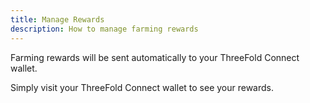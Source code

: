 ```yaml
---
title: Manage Rewards
description: How to manage farming rewards
---
```


Farming rewards will be sent automatically to your ThreeFold Connect wallet.

Simply visit your ThreeFold Connect wallet to see your rewards.